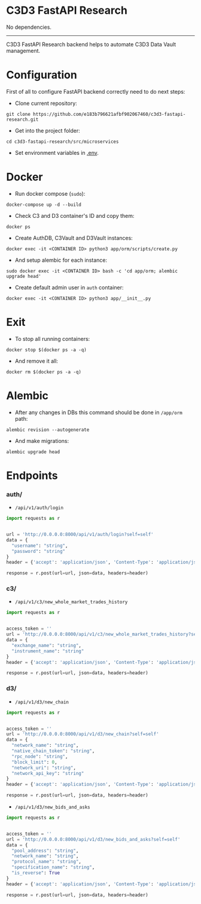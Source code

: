 # C3D3 FastAPI Research
No dependencies.

---

C3D3 FastAPI Research backend helps to automate C3D3 Data Vault management.

# Configuration

First of all to configure FastAPI backend correctly need to do next steps:

- Clone current repository:
```
git clone https://github.com/e183b796621afbf902067460/c3d3-fastapi-research.git
```

- Get into the project folder:
```
cd c3d3-fastapi-research/src/microservices
```

- Set environment variables in [.env](https://github.com/e183b796621afbf902067460/c3d3-fastapi-research/blob/master/src/microservices/.env).

# Docker

- Run docker compose (`sudo`):
```
docker-compose up -d --build
```

- Check C3 and D3 container's ID and copy them:
```
docker ps
```

- Create AuthDB, C3Vault and D3Vault instances:
```
docker exec -it <CONTAINER ID> python3 app/orm/scripts/create.py
```

- And setup alembic for each instance:
```
sudo docker exec -it <CONTAINER ID> bash -c 'cd app/orm; alembic upgrade head'
```

- Create default admin user in `auth` container:
```
docker exec -it <CONTAINER ID> python3 app/__init__.py
```

# Exit
- To stop all running containers:
```
docker stop $(docker ps -a -q)
```
- And remove it all:
```
docker rm $(docker ps -a -q)
```

# Alembic
- After any changes in DBs this command should be done in `/app/orm` path:
```
alembic revision --autogenerate
```
- And make migrations:
```
alembic upgrade head
```

# Endpoints

### auth/
- `/api/v1/auth/login`
```python
import requests as r


url = 'http://0.0.0.0:8000/api/v1/auth/login?self=self'
data = {
  "username": "string",
  "password": "string"
}
header = {'accept': 'application/json', 'Content-Type': 'application/json'}

response = r.post(url=url, json=data, headers=header)
```

### c3/

- `/api/v1/c3/new_whole_market_trades_history`
```python
import requests as r


access_token = ''
url = 'http://0.0.0.0:8000/api/v1/c3/new_whole_market_trades_history?self=self'
data = {
  "exchange_name": "string",
  "instrument_name": "string"
}
header = {'accept': 'application/json', 'Content-Type': 'application/json', 'authorization': access_token}

response = r.post(url=url, json=data, headers=header)
```

### d3/

- `/api/v1/d3/new_chain`
```python
import requests as r


access_token = ''
url = 'http://0.0.0.0:8000/api/v1/d3/new_chain?self=self'
data = {
  "network_name": "string",
  "native_chain_token": "string",
  "rpc_node": "string",
  "block_limit": 0,
  "network_uri": "string",
  "network_api_key": "string"
}
header = {'accept': 'application/json', 'Content-Type': 'application/json', 'authorization': access_token}

response = r.post(url=url, json=data, headers=header)
```

- `/api/v1/d3/new_bids_and_asks`
```python
import requests as r


access_token = ''
url = 'http://0.0.0.0:8000/api/v1/d3/new_bids_and_asks?self=self'
data = {
  "pool_address": "string",
  "network_name": "string",
  "protocol_name": "string",
  "specification_name": "string",
  "is_reverse": True
}
header = {'accept': 'application/json', 'Content-Type': 'application/json', 'authorization': access_token}

response = r.post(url=url, json=data, headers=header)
```
